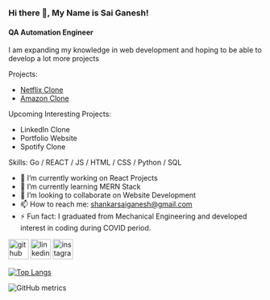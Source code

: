### Hi there 👋, My Name is Sai Ganesh!
#### QA Automation Engineer
I am expanding my knowledge in web development and hoping to be able to develop a lot more projects

Projects:

- [Netflix Clone](https://netflix-clone-e74dd.web.app/)
- [Amazon Clone](https://ecommerce-4d68b.web.app/)

Upcoming Interesting Projects:
- LinkedIn Clone 
- Portfolio Website
- Spotify Clone 


Skills: Go / REACT / JS / HTML / CSS / Python / SQL

- 🔭 I’m currently working on React Projects 
- 🌱 I’m currently learning MERN Stack 
- 👯 I’m looking to collaborate on Website Development 
- 📫 How to reach me: shankarsaiganesh@gmail.com 
- ⚡ Fun fact: I graduated from Mechanical Engineering and developed interest in coding during COVID period.  


[<img src='https://cdn.jsdelivr.net/npm/simple-icons@3.0.1/icons/github.svg' alt='github' height='40'>](https://github.com/ssaiganesh)  [<img src='https://cdn.jsdelivr.net/npm/simple-icons@3.0.1/icons/linkedin.svg' alt='linkedin' height='40'>](https://www.linkedin.com/in/shankarsaiganesh/)  [<img src='https://cdn.jsdelivr.net/npm/simple-icons@3.0.1/icons/instagram.svg' alt='instagram' height='40'>](https://www.instagram.com/saiganeshrs/)  

[![Top Langs](https://github-readme-stats.vercel.app/api/top-langs/?username=ssaiganesh)](https://github.com/anuraghazra/github-readme-stats)

![GitHub metrics](https://metrics.lecoq.io/ssaiganesh)  

